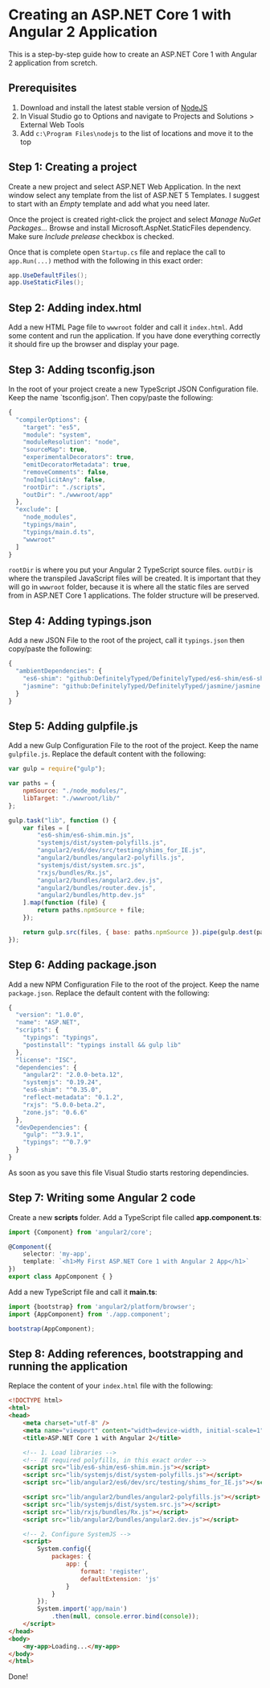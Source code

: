 # Creating an ASP.NET Core 1 with Angular 2 Application

This is a step-by-step guide how to create an ASP.NET Core 1 with Angular 2
application from scretch.

## Prerequisites

1. Download and install the latest stable version of [NodeJS](https://nodejs.org)
2. In Visual Studio go to Options and navigate to Projects and Solutions > External Web Tools
3. Add `c:\Program Files\nodejs` to the list of locations and move it to the top

## Step 1: Creating a project

Create a new project and select ASP.NET Web Application. In the next window select any template from the list of ASP.NET 5 Templates. I suggest to start with an _Empty_ template and add what you need later.

Once the project is created right-click the project and select *Manage NuGet Packages...* Browse and install Microsoft.AspNet.StaticFiles dependency. Make sure *Include prelease* checkbox is checked.

Once that is complete open `Startup.cs` file and replace the call to `app.Run(...)` method with the following in this exact order:

```cs
app.UseDefaultFiles();
app.UseStaticFiles();
```

## Step 2: Adding index.html

Add a new HTML Page file to `wwwroot` folder and call it `index.html`. Add some content and run the application. If you have done everything correctly it should fire up the browser and display your page.

## Step 3: Adding tsconfig.json

In the root of your project create a new TypeScript JSON Configuration file. Keep the name `tsconfig.json'. Then copy/paste the following:

```js
{
  "compilerOptions": {
    "target": "es5",
    "module": "system",
    "moduleResolution": "node",
    "sourceMap": true,
    "experimentalDecorators": true,
    "emitDecoratorMetadata": true,
    "removeComments": false,
    "noImplicitAny": false,
    "rootDir": "./scripts",
    "outDir": "./wwwroot/app"
  },
  "exclude": [
    "node_modules",
    "typings/main",
    "typings/main.d.ts",
    "wwwroot"
  ]
}

```

`rootDir` is where you put your Angular 2 TypeScript source files. `outDir` is where the transpiled JavaScript files will be created. It is important that they will go in `wwwroot` folder, because it is where
all the static files are served from in ASP.NET Core 1 applications. The folder structure will be preserved.

## Step 4: Adding typings.json

Add a new JSON File to the root of the project, call it `typings.json` then copy/paste the following:

```js
{
  "ambientDependencies": {
    "es6-shim": "github:DefinitelyTyped/DefinitelyTyped/es6-shim/es6-shim.d.ts#7de6c3dd94feaeb21f20054b9f30d5dabc5efabd",
    "jasmine": "github:DefinitelyTyped/DefinitelyTyped/jasmine/jasmine.d.ts#7de6c3dd94feaeb21f20054b9f30d5dabc5efabd"
  }
}

```

## Step 5: Adding gulpfile.js

Add a new Gulp Configuration File to the root of the project. Keep the name `gulpfile.js`. Replace the default content with the following:

```js
var gulp = require("gulp");

var paths = {
    npmSource: "./node_modules/",
    libTarget: "./wwwroot/lib/"
};

gulp.task("lib", function () {
    var files = [
        "es6-shim/es6-shim.min.js",
        "systemjs/dist/system-polyfills.js",
        "angular2/es6/dev/src/testing/shims_for_IE.js",
        "angular2/bundles/angular2-polyfills.js",
        "systemjs/dist/system.src.js",
        "rxjs/bundles/Rx.js",
        "angular2/bundles/angular2.dev.js",
        "angular2/bundles/router.dev.js",
        "angular2/bundles/http.dev.js"
    ].map(function (file) {
        return paths.npmSource + file;
    });

    return gulp.src(files, { base: paths.npmSource }).pipe(gulp.dest(paths.libTarget));
});

```

## Step 6: Adding package.json

Add a new NPM Configuration File to the root of the project. Keep the name `package.json`. Replace the default content with the following:

```js
{
  "version": "1.0.0",
  "name": "ASP.NET",
  "scripts": {
    "typings": "typings",
    "postinstall": "typings install && gulp lib"
  },
  "license": "ISC",
  "dependencies": {
    "angular2": "2.0.0-beta.12",
    "systemjs": "0.19.24",
    "es6-shim": "^0.35.0",
    "reflect-metadata": "0.1.2",
    "rxjs": "5.0.0-beta.2",
    "zone.js": "0.6.6"
  },
  "devDependencies": {
    "gulp": "^3.9.1",
    "typings": "^0.7.9"
  }
}

```

As soon as you save this file Visual Studio starts restoring dependincies.

## Step 7: Writing some Angular 2 code

Create a new **scripts** folder. Add a TypeScript file called **app.component.ts**:

```ts
import {Component} from 'angular2/core';

@Component({
    selector: 'my-app',
    template: `<h1>My First ASP.NET Core 1 with Angular 2 App</h1>`
})
export class AppComponent { }
```

Add a new TypeScript file and call it **main.ts**:

```ts
import {bootstrap} from 'angular2/platform/browser';
import {AppComponent} from './app.component';

bootstrap(AppComponent);
```

## Step 8: Adding references, bootstrapping and running the application

Replace the content of your `index.html` file with the following:

```html
<!DOCTYPE html>
<html>
<head>
    <meta charset="utf-8" />
    <meta name="viewport" content="width=device-width, initial-scale=1">
    <title>ASP.NET Core 1 with Angular 2</title>

    <!-- 1. Load libraries -->
    <!-- IE required polyfills, in this exact order -->
    <script src="lib/es6-shim/es6-shim.min.js"></script>
    <script src="lib/systemjs/dist/system-polyfills.js"></script>
    <script src="lib/angular2/es6/dev/src/testing/shims_for_IE.js"></script>

    <script src="lib/angular2/bundles/angular2-polyfills.js"></script>
    <script src="lib/systemjs/dist/system.src.js"></script>
    <script src="lib/rxjs/bundles/Rx.js"></script>
    <script src="lib/angular2/bundles/angular2.dev.js"></script>

    <!-- 2. Configure SystemJS -->
    <script>
        System.config({
            packages: {
                app: {
                    format: 'register',
                    defaultExtension: 'js'
                }
            }
        });
        System.import('app/main')
            .then(null, console.error.bind(console));
    </script>
</head>
<body>
    <my-app>Loading...</my-app>
</body>
</html>
```

Done!
